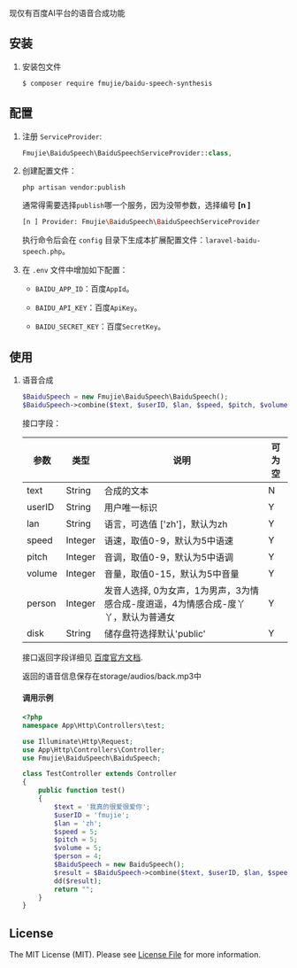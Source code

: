 现仅有百度AI平台的语音合成功能

## 安装

 1. 安装包文件

	``` bash
	$ composer require fmujie/baidu-speech-synthesis
	```

## 配置

1. 注册 `ServiceProvider`:
	
	```php
	Fmujie\BaiduSpeech\BaiduSpeechServiceProvider::class,
	```

2. 创建配置文件：

	```shell
	php artisan vendor:publish
	```
	
	通常得需要选择`publish`哪一个服务，因为没带参数，选择编号 **[n ]**
	
	~~~bash
	[n ] Provider: Fmujie\BaiduSpeech\BaiduSpeechServiceProvider
	~~~
	
	执行命令后会在 `config` 目录下生成本扩展配置文件：`laravel-baidu-speech.php`。
	
3. 在 `.env` 文件中增加如下配置：

	- `BAIDU_APP_ID`：百度`AppId`。

	- `BAIDU_API_KEY`：百度`ApiKey`。

	- `BAIDU_SECRET_KEY`：百度`SecretKey`。

## 使用

1. 语音合成
  
    ```php
    $BaiduSpeech = new Fmujie\BaiduSpeech\BaiduSpeech();
    $BaiduSpeech->combine($text, $userID, $lan, $speed, $pitch, $volume, $person);
    ```
    
    接口字段：
    
    | 参数  | 类型  | 说明  | 可为空  |
    | ------------ | ------------ | ------------ | ------------ |
    | text | String | 合成的文本 | N |
    | userID | String | 用户唯一标识 | Y |
    | lan | String | 语言，可选值 ['zh']，默认为zh | Y |
    | speed | Integer | 语速，取值0-9，默认为5中语速 | Y |
    | pitch | Integer | 音调，取值0-9，默认为5中语调 | Y |
    | volume | Integer | 音量，取值0-15，默认为5中音量 | Y |
    | person | Integer | 发音人选择, 0为女声，1为男声，3为情感合成-度逍遥，4为情感合成-度丫丫，默认为普通女 | Y |
    | disk | String | 储存盘符选择默认'public' | Y |
    
    接口返回字段详细见 [百度官方文档](https://cloud.baidu.com/doc/SPEECH/TTS-Online-PHP-SDK.html).
    
    返回的语音信息保存在storage/audios/back.mp3中
    
    #### 调用示例
    
    ~~~php
    <?php
    namespace App\Http\Controllers\test;
    
    use Illuminate\Http\Request;
    use App\Http\Controllers\Controller;
    use Fmujie\BaiduSpeech\BaiduSpeech;
    
    class TestController extends Controller
    {
        public function test()
        {
            $text = '我真的很爱很爱你';
            $userID = 'fmujie';
            $lan = 'zh';
            $speed = 5;
            $pitch = 5;
            $volume = 5;
            $person = 4;
            $BaiduSpeech = new BaiduSpeech();
            $result = $BaiduSpeech->combine($text, $userID, $lan, $speed, $pitch, $volume, $person);
            dd($result);
            return "";
        }
    }
    ~~~
    
    

## License

The MIT License (MIT). Please see [License File](LICENSE.md) for more information.
